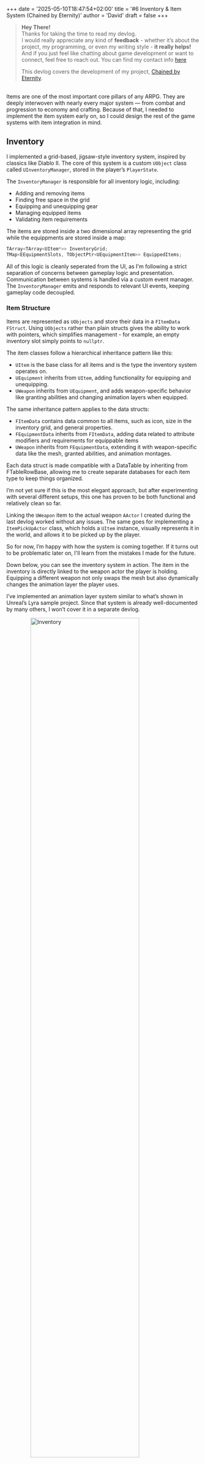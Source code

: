 +++
date = '2025-05-10T18:47:54+02:00'
title = '#6 Inventory & Item System (Chained by Eternity)'
author = 'David'
draft = false
+++

> **Hey There!**  
> Thanks for taking the time to read my devlog.  
> I would really appreciate any kind of **feedback** - whether it’s about the project, my programming, or even my writing style - **it really helps!**
> And if you just feel like chatting about game development or want to connect, feel free to reach out.
> You can find my contact info [here](https://david-burgstaller.de/about/)
>
> This devlog covers the development of my project, [Chained by Eternity](https://www.david-burgstaller.de/project/chainedbyeternity/).

<br>
Items are one of the most important core pillars of any ARPG. They are deeply interwoven with nearly every major system — from combat and progression to economy and crafting. Because of that, I needed to implement the item system early on, so I could design the rest of the game systems with item integration in mind.

## Inventory

I implemented a grid-based, jigsaw-style inventory system, inspired by classics like Diablo II. The core of this system is a custom `UObject` class called `UInventoryManager`, stored in the player’s `PlayerState`.

The `InventoryManager` is responsible for all inventory logic, including:
 - Adding and removing items
 - Finding free space in the grid
 - Equipping and unequipping gear
 - Managing equipped items
 - Validating item requirements

The items are stored inside a two dimensional array representing the grid while the equippments are stored inside a map:

```cpp
TArray<TArray<UItem*>> InventoryGrid;
TMap<EEquipmentSlots, TObjectPtr<UEquipmentItem>> EquippedItems;
``` 

All of this logic is cleanly seperated from the UI, as I'm following a strict separation of concerns between gameplay logic and presentation. Communication between systems is handled via a custom event manager. The `InventoryManager` emits and responds to relevant UI events, keeping gameplay code decoupled.

### Item Structure
Items are represented as `UObjects` and store their data in a `FItemData` `FStruct`. Using `UObjects` rather than plain structs gives the ability to work with pointers, which simplifies management - for example, an empty inventory slot simply points to `nullptr`.

The item classes follow a hierarchical inheritance pattern like this:
- `UItem` is the base class for all items and is the type the inventory system operates on.
- `UEquipment` inherits from `UItem`, adding functionality for equipping and unequipping.
- `UWeapon` inherits from `UEquipment`, and adds weapon-specific behavior like granting abilities and changing animation layers when equipped.

The same inheritance pattern applies to the data structs:
- `FItemData` contains data common to all items, such as icon, size in the inventory grid, and general properties.
- `FEquipmentData` inherits from `FItemData`, adding data related to attribute modifiers and requirements for equippable items
- `UWeapon` inherits from `FEquipmentData`, extending it with weapon-specific data like the mesh, granted abilities, and animation montages.

Each data struct is made compatible with a DataTable by inheriting from FTableRowBase, allowing me to create separate databases for each item type to keep things organized.

I’m not yet sure if this is the most elegant approach, but after experimenting with several different setups, this one has proven to be both functional and relatively clean so far.

Linking the `UWeapon` item to the actual weapon `AActor` I created during the last devlog worked without any issues. The same goes for implementing a `ItemPickUpActor` class, which holds a `UItem` instance, visually represents it in the world, and allows it to be picked up by the player.

So for now, I’m happy with how the system is coming together. If it turns out to be problematic later on, I'll learn from the mistakes I made for the future.

Down below, you can see the inventory system in action. The item in the inventory is directly linked to the weapon actor the player is holding. Equipping a different weapon not only swaps the mesh but also dynamically changes the animation layer the player uses.

I’ve implemented an animation layer system similar to what’s shown in Unreal’s Lyra sample project. Since that system is already well-documented by many others, I won’t cover it in a separate devlog.

<img src="/images/ChainedByEternity/ChangeWeapon.gif" alt="Inventory" style="display: block; width: 75%; margin: 0 auto;">

### Equipment Modifiers
If you noticed in the (admittedly low-quality) GIF above, equipping the weapon also updates the attributes shown in the left panel of the inventory.   
That’s because equipment applies a `GameplayEffect` to the player when equipped. This `GameplayEffect` is created and applied at runtime.

The actual modifier properties come from a separate `DataTable`. When a new equipment item drops, one or more modifiers are randomly selected from this table and assigned to the item’s `FEquipmentData`, defining its stats.

```cpp
USTRUCT(BlueprintType)
struct FEquipmentModifiers : public FTableRowBase
{
	GENERATED_BODY()

	UPROPERTY(EditAnywhere, Category = "Modifier Settings", meta = (Tooltip = "Select infinite for basic equipments"))
	EGameplayEffectDurationType ModifierDuration;

	UPROPERTY(EditAnywhere, Category = "Modifier Settings")
	FGameplayAttribute EffectedAttribute;

	UPROPERTY(EditAnywhere, Category = "Modifier Settings", meta = (Tooltip = "How should the attribute be effected by the value."))
	TEnumAsByte<EGameplayModOp::Type> ModifierOperation;

	UPROPERTY(EditAnywhere, Category = "Modifier Settings")
	FGameplayEffectModifierMagnitude ModifierValue;

	UPROPERTY(EditAnywhere, Category = "UI Representation")
	EValueRepresentationType ValueRepresentationType;

	FEquipmentModifiers()
		: ModifierDuration(EGameplayEffectDurationType::Infinite), ModifierOperation(EGameplayModOp::Additive), ModifierValue(FScalableFloat(0.f))
	{
	}
};
```

Doing it this way lays the foundation for a more advanced and dynamic item drop system in the future—one where rarer items can have more modifiers, or where certain modifiers are weighted to appear less frequently, making them more powerful and valuable.

I wanted to kept the modifiers separate from the item itself to maintain a modular and flexible system.

### Future Plans

Later on, I plan to implement a `Consumable` item type that stores a reference to a `GameplayAbility`, which can be activated when the item is used. This approach would allow me to support items like health or mana potions, but also open the door for more creative mechanics—like throwable bombs, temporary buff potions, or teleport scrolls.  
That said, I’ll wait and see what actually makes sense from a game design perspective before going too wild with ideas.

